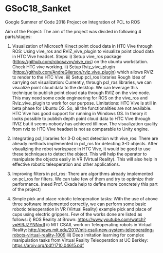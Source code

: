 # GSoC18_Sanket
Google Summer of Code 2018 Project on Integration of PCL to ROS

Aim of the Project: The aim of the project was divided in following 4 parts/stages:
1. Visualization of Microsoft Kinect point cloud data in HTC Vive through ROS: Using vive_ros and RVIZ_vive_plugin to visualize point cloud data in HTC Vive headset.
Steps:
i) Setup vive_ros package (https://github.com/robosavvy/vive_ros) on the ubuntu workstation. Check HTC vive working.
ii) Setup Rviz_vive_plugin (https://github.com/AndreGilerson/rviz_vive_plugin)                      which allows RVIZ to render to the HTC Vive.
iii) Setup pcl_ros libraries
Rough Idea of carrying out visualization:
Currently, through pcl_ros libraries, we can visualize point cloud data to the desktop. 
We can leverage this technique to publish point cloud data through RVIZ on the vive node. 
This may need some code engineering for ROS on the vive_ros and Rviz_vive_plugin to work for our purpose.
Limitations: 
HTC Vive is still in beta phase for Ubuntu OS. So, all the functionalities are not available. HTC Vive has good support for running in Windows OS.
In theory it looks possible to publish depth point cloud data to HTC Vive through RVIZ but it seems nobody has achieved till now.
The visualization quality from rviz to HTC Vive headset is not as comparable to Unity engine. 
 
2. Integrating pcl_libraries for 3-D object detection with vive_ros: There are already methods implemented in pcl_ros for detecting 3-D objects. After visualizing the robot workspace in HTC Vive, it would be good to use these techniques to detect the object. This will help the operator to manipulate the objects easily in VR (Virtual Reality). This will also help in effective robotic teleoperation and other applications.

3. Improving filters in pcl_ros: There are algorithms already implemented on pcl_ros for filters. We can take few of them and try to optimize their performance. (need Prof. Okada help to define more concretely this part of the project)

4. Simple pick and place robotic teleoperation tasks: With the use of above three software implemented correctly, we can perform some basic robotic teleoperation in VR (Virtual Reality) example pick and place of cups using electric grippers. Few of the works done are listed as follows:
i) ROS Reality at Brown: https://www.youtube.com/watch?v=HlRJZYNNndI
ii) MIT CSAIL work on Teleoperating robots in Virtual Reality:  http://news.mit.edu/2017/mit-csail-new-system-teleoperating-robots-virtual-reality-1009
iii) Deep imitation learning for complex manipulation tasks from Virtual Reality Teleoperation at UC Berkley: https://arxiv.org/pdf/1710.04615.pdf
